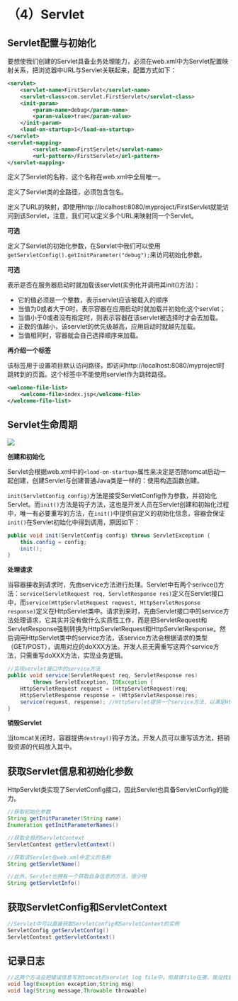 # （4）Servlet

## Servlet配置与初始化

要想使我们创建的Servlet具备业务处理能力，必须在web.xml中为Servlet配置映射关系，把浏览器中URL与Servlet关联起来，配置方式如下：

```XML
<servlet>
	<servlet-name>FirstServlet</servlet-name>
	<servlet-class>com.servlet.FirstServlet</servlet-class>
	<init-param>
		<param-name>debug</param-name>
		<param-value>true</param-value>
	</init-param>
	<load-on-startup>1</load-on-startup>
</servlet>
<servlet-mapping>
		<servlet-name>FirstServlet</servlet-name>
		<url-pattern>/FirstServlet</url-pattern>
</servlet-mapping>
```

**<servlet-name>**

定义了Servlet的名称，这个名称在web.xml中全局唯一。

**<servlet-class>**

定义了Servlet类的全路径，必须包含包名。

**<url-pattern>**

定义了URL的映射，即使用http://localhost:8080/myproject/FirstServlet就能访问到该Servlet，注意，我们可以定义多个URL来映射同一个Servlet。

**<init-param> 可选**

定义了Servlet的初始化参数，在Servlet中我们可以使用`getServletConfig().getInitParameter("debug");`来访问初始化参数。

**<load-on-startup> 可选**

表示是否在服务器启动时就加载该servlet(实例化并调用其init()方法)：

- 它的值必须是一个整数，表示servlet应该被载入的顺序
- 当值为0或者大于0时，表示容器在应用启动时就加载并初始化这个servlet；
- 当值小于0或者没有指定时，则表示容器在该servlet被选择时才会去加载。
- 正数的值越小，该servlet的优先级越高，应用启动时就越先加载。
- 当值相同时，容器就会自己选择顺序来加载。

**再介绍一个标签<welcome-file-list>**

该标签用于设置项目默认访问路径，即访问http://localhost:8080/myproject时跳转到的页面。这个标签中不能使用servlet作为跳转路径。

```xml
<welcome-file-list>
    <welcome-file>index.jsp</welcome-file>
</welcome-file-list>
```

## Servlet生命周期

![](http://wx2.sinaimg.cn/mw690/0065Y1avgy1fegm88gpstj30t009aq3u.jpg)

**创建和初始化**

Servlet会根据web.xml中的`<load-on-startup>`属性来决定是否随tomcat启动一起创建，创建Servlet与创建普通Java类是一样的：使用构造函数创建。

`init(ServletConfig config)`方法是接受ServletConfig作为参数，并初始化Servlet。而`init()`方法是钩子方法，这也是开发人员在Servlet创建和初始化过程中，唯一有必要重写的方法，在`init()`中提供自定义的初始化信息，容器会保证`init()`在Servlet初始化中得到调用，原因如下：

```java
public void init(ServletConfig config) throws ServletException {
    this.config = config;
    init();
}
```

**处理请求**

当容器接收到请求时，先由service方法进行处理。Servlet中有两个serivce()方法：`service(ServletRequest req, ServletResponse res)`定义在Servlet接口中，而`service(HttpServletRequest request, HttpServletResponse response)`定义在HttpServlet类中。请求到来时，先由Servlet接口中的service方法处理请求，它其实并没有做什么实质性工作，而是把ServletRequest和ServletResponse强制转换为HttpServletRequest和HttpServletResponse。然后调用HttpServlet类中的service方法，该service方法会根据请求的类型（GET/POST），调用对应的doXXX方法。开发人员无需重写这两个service方法，只需重写doXXX方法，实现业务逻辑。

```java
//实现servlet接口中的service方法
public void service(ServletRequest req, ServletResponse res)
		throws ServletException, IOException {
	HttpServletRequest request = (HttpServletRequest)req;
	HttpServletResponse response = (HttpServletResponse)res;
	service(request, response); //HttpServlet提供一个service方法，以满足Http的需要
}
```

**销毁Servlet**

当tomcat关闭时，容器提供`destroy()`钩子方法，开发人员可以重写该方法，把销毁资源的代码放入其中。

## 获取Servlet信息和初始化参数

HttpServlet类实现了ServletConfig接口，因此Servlet也具备ServletConfig的能力。

```java
//获取初始化参数
String getInitParameter(String name)
Enumeration getInitParameterNames()

//获取全局的ServletContext
ServletContext getServletContext()

//获取该Servlet在web.xml中定义的名称
String getServletName()

//此外，Servlet也拥有一个获取自身信息的方法，很少用
String getServletInfo()
```



## 获取ServletConfig和ServletContext

```java
//Servlet中可以直接获取ServletConfig和ServletContext的实例
ServletConfig getServletConfig()
ServletContext getServletContext()
```

## 记录日志

```java
//这两个方法会把错误信息写到tomcat的servlet log file中，但具体file在哪，我没找到...
void log(Exception exception,String msg)
void log(String message,Throwable throwable)
```